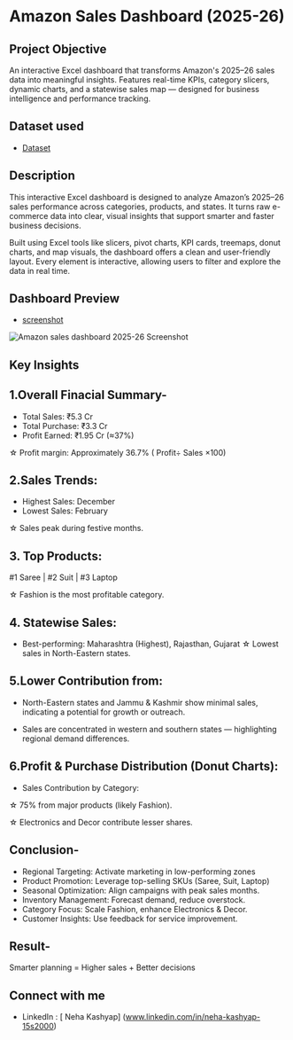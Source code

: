 # Amazon Sales Dashboard (2025-26)
## Project Objective
An interactive Excel dashboard that transforms Amazon's 2025–26 sales data into meaningful insights. Features real-time KPIs, category slicers, dynamic charts, and a statewise sales map — designed for business intelligence and performance tracking.
<br>
## Dataset used
- <a href="https://github.com/Neha-Kashyap-15/Amazon-Sales-Dashboard-1-/blob/main/Amazon%20Dashboard%202025-26.xlsx">Dataset</a>

## Description

 This interactive Excel dashboard is designed to analyze Amazon’s 2025–26 sales performance across categories, products, and states. It turns raw e-commerce data into clear, visual insights that support smarter and faster business decisions.

Built using Excel tools like slicers, pivot charts, KPI cards, treemaps, donut charts, and map visuals, the dashboard offers a clean and user-friendly layout. Every element is interactive, allowing users to filter and explore the data in real time.

## Dashboard Preview
- <a href="https://github.com/Neha-Kashyap-15/Amazon-Sales-Dashboard-1-/blob/e82285da6f90615dbb909d3d4aced11082e5c2f7/Amazon%20sales%20dashboard%202025-26%20Screenshot.png">screenshot</a>

![Amazon sales dashboard 2025-26 Screenshot](https://github.com/user-attachments/assets/6cefecf8-961d-42af-93d7-438e96026867)

## Key Insights

## 1.Overall Finacial Summary-

* Total Sales: ₹5.3 Cr
* Total Purchase: ₹3.3 Cr
* Profit Earned: ₹1.95 Cr (≈37%)

☆ Profit margin: Approximately 36.7%
( Profit÷ Sales ×100)

## 2.Sales Trends:

* Highest Sales: December
* Lowest Sales: February

☆ Sales peak during festive months.

## 3. Top Products:

#1 Saree | #2 Suit | #3 Laptop

☆ Fashion is the most profitable category.

## 4. Statewise Sales:

* Best-performing: Maharashtra (Highest), Rajasthan, Gujarat
☆ Lowest sales in North-Eastern states.

## 5.Lower Contribution from:

* North-Eastern states and Jammu & Kashmir show minimal sales, indicating a potential for growth or outreach.

* Sales are concentrated in western and southern states — highlighting regional demand differences.

## 6.Profit & Purchase Distribution (Donut Charts):

* Sales Contribution by Category:

☆ 75% from major products (likely Fashion).

☆ Electronics and Decor contribute lesser shares.

## Conclusion-

* Regional Targeting: Activate marketing in low-performing zones
* Product Promotion: Leverage top-selling SKUs (Saree, Suit, Laptop)
* Seasonal Optimization: Align campaigns with peak sales months.
* Inventory Management: Forecast demand, reduce overstock.
* Category Focus: Scale Fashion, enhance Electronics & Decor.
* Customer Insights: Use feedback for service improvement.

## Result-

Smarter planning = Higher sales + Better decisions 

## Connect with me 

- LinkedIn : [ Neha Kashyap]  (www.linkedin.com/in/neha-kashyap-15s2000)








